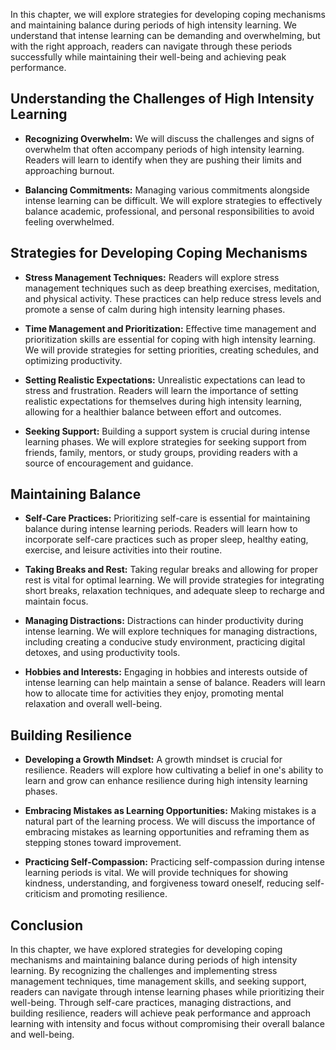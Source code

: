 
In this chapter, we will explore strategies for developing coping mechanisms and maintaining balance during periods of high intensity learning. We understand that intense learning can be demanding and overwhelming, but with the right approach, readers can navigate through these periods successfully while maintaining their well-being and achieving peak performance.

Understanding the Challenges of High Intensity Learning
-------------------------------------------------------

* **Recognizing Overwhelm:** We will discuss the challenges and signs of overwhelm that often accompany periods of high intensity learning. Readers will learn to identify when they are pushing their limits and approaching burnout.

* **Balancing Commitments:** Managing various commitments alongside intense learning can be difficult. We will explore strategies to effectively balance academic, professional, and personal responsibilities to avoid feeling overwhelmed.

Strategies for Developing Coping Mechanisms
-------------------------------------------

* **Stress Management Techniques:** Readers will explore stress management techniques such as deep breathing exercises, meditation, and physical activity. These practices can help reduce stress levels and promote a sense of calm during high intensity learning phases.

* **Time Management and Prioritization:** Effective time management and prioritization skills are essential for coping with high intensity learning. We will provide strategies for setting priorities, creating schedules, and optimizing productivity.

* **Setting Realistic Expectations:** Unrealistic expectations can lead to stress and frustration. Readers will learn the importance of setting realistic expectations for themselves during high intensity learning, allowing for a healthier balance between effort and outcomes.

* **Seeking Support:** Building a support system is crucial during intense learning phases. We will explore strategies for seeking support from friends, family, mentors, or study groups, providing readers with a source of encouragement and guidance.

Maintaining Balance
-------------------

* **Self-Care Practices:** Prioritizing self-care is essential for maintaining balance during intense learning periods. Readers will learn how to incorporate self-care practices such as proper sleep, healthy eating, exercise, and leisure activities into their routine.

* **Taking Breaks and Rest:** Taking regular breaks and allowing for proper rest is vital for optimal learning. We will provide strategies for integrating short breaks, relaxation techniques, and adequate sleep to recharge and maintain focus.

* **Managing Distractions:** Distractions can hinder productivity during intense learning. We will explore techniques for managing distractions, including creating a conducive study environment, practicing digital detoxes, and using productivity tools.

* **Hobbies and Interests:** Engaging in hobbies and interests outside of intense learning can help maintain a sense of balance. Readers will learn how to allocate time for activities they enjoy, promoting mental relaxation and overall well-being.

Building Resilience
-------------------

* **Developing a Growth Mindset:** A growth mindset is crucial for resilience. Readers will explore how cultivating a belief in one's ability to learn and grow can enhance resilience during high intensity learning phases.

* **Embracing Mistakes as Learning Opportunities:** Making mistakes is a natural part of the learning process. We will discuss the importance of embracing mistakes as learning opportunities and reframing them as stepping stones toward improvement.

* **Practicing Self-Compassion:** Practicing self-compassion during intense learning periods is vital. We will provide techniques for showing kindness, understanding, and forgiveness toward oneself, reducing self-criticism and promoting resilience.

Conclusion
----------

In this chapter, we have explored strategies for developing coping mechanisms and maintaining balance during periods of high intensity learning. By recognizing the challenges and implementing stress management techniques, time management skills, and seeking support, readers can navigate through intense learning phases while prioritizing their well-being. Through self-care practices, managing distractions, and building resilience, readers will achieve peak performance and approach learning with intensity and focus without compromising their overall balance and well-being.
